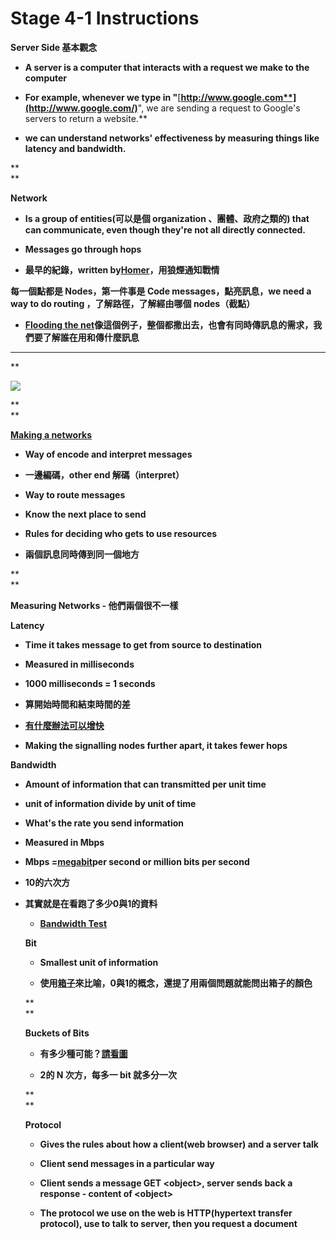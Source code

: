 # **Stage 4-1 Instructions**

**Server Side 基本觀念**

* **A server is a computer that interacts with a request we make to the computer**

* **For example, whenever we type in "**[**http://www.google.com**](http://www.google.com/)**", we are sending a request to Google's servers to return a website.**

* **we can understand networks' effectiveness by measuring things like latency and bandwidth.**

**        
**

**Network**

* **Is a group of entities\(可以是個 organization 、團體、政府之類的\) that can communicate, even though they're not all directly connected.**

* **Messages go through hops**

* **最早的紀錄，written by**[**Homer**](https://www.udacity.com/course/viewer#!/c-nd000/l-4212668559/e-48011978/m-48688804)**，用狼煙通知戰情**

**每一個點都是 Nodes，第一件事是 Code messages，點亮訊息，we need a way to do routing ，了解路徑，了解經由哪個 nodes（截點）**

* [**Flooding the net**](https://www.udacity.com/course/viewer#!/c-nd000/l-4212668559/m-48729185)**像這個例子，整個都撒出去，也會有同時傳訊息的需求，我們要了解誰在用和傳什麼訊息**

* **        
  **

  ![](https://lh3.googleusercontent.com/sQOQxzGYeFORPvuFWQ-PcurpbCGL6KYFkCTkC6s4_qrEaff70_prFr_bUGRMfAeKJ4nrablL47Q97kXnWKFrqYE5TOAz07Rbn4BiM1cRAeW67Z9fjuTmCAJkqCQ7cIKns1L-fwcS)

  **        
  **

  [**Making a networks**](https://www.udacity.com/course/viewer#!/c-nd000/l-4212668559/m-48729185)

  * **Way of encode and interpret messages**

  * **一邊編碼，other end 解碼（interpret）**

  * **Way to route messages**

  * **Know the next place to send**

  * **Rules for deciding who gets to use resources**

  * **兩個訊息同時傳到同一個地方**

  **        
  **

  **Measuring Networks - 他們兩個很不一樣**

  **Latency**

  * **Time it takes message to get from source to destination**

  * **Measured in milliseconds**

  * **1000 milliseconds = 1 seconds**

  * **算開始時間和結束時間的差**

  * [**有什麼辦法可以增快**](https://www.udacity.com/course/viewer#!/c-nd000/l-4212668559/e-48737168/m-48729193)

  * **Making the signalling nodes further apart, it takes fewer hops**

  **Bandwidth**

  * **Amount of information that can transmitted per unit time**

  * **unit of information divide by unit of time**

  * **What's the rate you send information**

  * **Measured in Mbps**

  * **Mbps =**[**megabit**](https://en.wikipedia.org/wiki/Megabit)**per second or million bits per second**

  * **10的六次方**

  * **其實就是在看跑了多少0與1的資料**

    * [**Bandwidth Test**](http://www.cnet.com/internet-speed-test/)

    **Bit**

    * **Smallest unit of information**

    * **使用**[**箱子**](https://www.udacity.com/course/viewer#!/c-nd000/l-4212668559/e-48538415/m-48698551)**來比喻，0與1的概念，還提了用兩個問題就能問出箱子的顏色**

    **  
    **

    **Buckets of Bits**

    * **有多少種可能？**[**請看圖**](https://www.udacity.com/course/viewer#!/c-nd000/l-4212668559/m-48678760)

    * **2的 N 次方，每多一 bit 就多分一次**

    **  
    **

    **Protocol**

    * **Gives the rules about how a client\(web browser\) and a server talk**

    * **Client send messages in a particular way**

    * **Client sends a message GET &lt;object&gt;, server sends back a response - content of &lt;object&gt;**

    * **The protocol we use on the web is HTTP\(hypertext transfer protocol\), use to talk to server, then you request a document**



